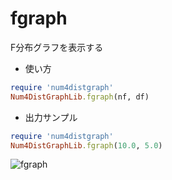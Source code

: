 fgraph
======
F分布グラフを表示する

* 使い方

```ruby
require 'num4distgraph'
Num4DistGraphLib.fgraph(nf, df)
```

* 出力サンプル

```ruby
require 'num4distgraph'
Num4DistGraphLib.fgraph(10.0, 5.0)
```
![fgraph](images/fGraph.jp)

